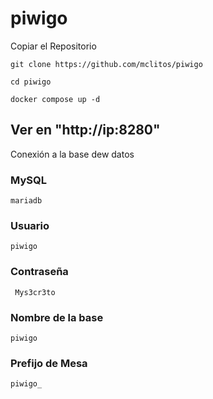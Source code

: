 # piwigo

Copiar el Repositorio
```
git clone https://github.com/mclitos/piwigo
```

```
cd piwigo
```

```
docker compose up -d
```
## Ver en "http://ip:8280"
Conexión a la base dew datos

### MySQL 
```
mariadb
```

### Usuario
```
piwigo
```

### Contraseña
```
 Mys3cr3to
```

### Nombre de la base
```
piwigo
```

### Prefijo de Mesa
```
piwigo_
```
